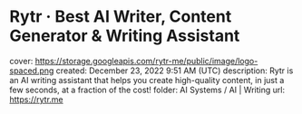 # Rytr · Best AI Writer, Content Generator & Writing Assistant

cover: https://storage.googleapis.com/rytr-me/public/image/logo-spaced.png
created: December 23, 2022 9:51 AM (UTC)
description: Rytr is an AI writing assistant that helps you create high-quality content, in just a few seconds, at a fraction of the cost!
folder: AI Systems / AI | Writing
url: https://rytr.me
